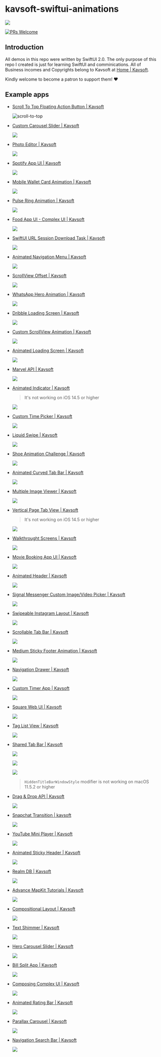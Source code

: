 # kavsoft-swiftui-animations

![](https://raw.githubusercontent.com/recherst/img-hosting/main/imgs/swiftui-badge.jpg)

[![PRs Welcome](https://img.shields.io/badge/PRs-welcome-brightgreen.svg?style=flat-square)](http://makeapullrequest.com)


## Introduction

All demos in this repo were written by SwiftUI 2.0. The only purpose of this repo I created is just for learning SwiftUI and comminications. All of Business incomes and Copyrights belong to Kavsoft at [Home | Kavsoft](https://kavsoft.dev).

Kindly welcome to become a patron to support them! ❤️

## Example apps

- [Scroll To Top Floating Action Button | Kavsoft](https://kavsoft.dev/SwiftUI_2.0/Scroll_To_Top)

  <img src="https://raw.githubusercontent.com/recherst/image-host/main/imgs/scroll-to-top-floating-action-button.gif" alt="scroll-to-top" />

- [Custom Carousel Slider | Kavsoft](https://kavsoft.dev/SwiftUI_2.0/Custom_Carousel_Slider)

  ![](https://raw.githubusercontent.com/recherst/image-host/main/imgs/custom-carousel-slider.gif)

- [Photo Editor | Kavsoft](https://kavsoft.dev/SwiftUI_2.0/Photo_Editor)

  ![](https://raw.githubusercontent.com/recherst/image-host/main/imgs/photo-editor.gif)

- [Spotify App UI | Kavsoft](https://kavsoft.dev/SwiftUI_2.0/Spotify_App_UI)

  ![](https://raw.githubusercontent.com/recherst/image-host/main/imgs/spotify-app-ui.gif)

- [Mobile Wallet Card Animation | Kavsoft](https://kavsoft.dev/SwiftUI_2.0/Wallet_Card_Animation)

  ![](https://raw.githubusercontent.com/recherst/image-host/main/imgs/moblie-wallet-card-animation.gif)

- [Pulse Ring Animation | Kavsoft](https://kavsoft.dev/SwiftUI_2.0/Pulse_Ring_Animation)

  ![](https://raw.githubusercontent.com/recherst/image-host/main/imgs/pulse-ring-animation.gif)

- [Food App UI - Complex UI | Kavsoft](https://kavsoft.dev/SwiftUI_2.0/Food_App_UI)

  ![](https://raw.githubusercontent.com/recherst/image-host/main/imgs/food-app-ui.gif)

- [SwiftUI URL Session Download Task | Kavsoft](https://kavsoft.dev/SwiftUI_2.0/Download_Task)

  ![](https://raw.githubusercontent.com/recherst/image-host/main/imgs/swiftui-url-session-download-task.gif)

- [Animated Navigation Menu | Kavsoft](https://kavsoft.dev/SwiftUI_2.0/Animated_Navigation_Menu)

  ![](https://raw.githubusercontent.com/recherst/image-host/main/imgs/animated-navigation-menu.gif)

- [ScrollView Offset | Kavsoft](https://kavsoft.dev/SwiftUI_2.0/ScrollView_Offset)

  ![](https://raw.githubusercontent.com/recherst/image-host/main/imgs/scrollview-offset.gif)

- [WhatsApp Hero Animation | Kavsoft](https://kavsoft.dev/SwiftUI_2.0/WhatsApp_Hero_Animation)

  ![](https://raw.githubusercontent.com/recherst/image-host/main/imgs/whatsapp-hero-animation.gif)

- [Dribble Loading Screen | Kavsoft](https://kavsoft.dev/SwiftUI_2.0/Dribbble_Loading_Screen)

  ![](https://raw.githubusercontent.com/recherst/image-host/main/imgs/dribble-loading-screen.gif)

- [Custom ScrollView Animation | Kavsoft](https://kavsoft.dev/SwiftUI_2.0/Custom_ScrollView_Animation)

  ![](https://raw.githubusercontent.com/recherst/image-host/main/imgs/custom-scrollview-animation.gif)

- [Animated Loading Screen | Kavsoft](https://kavsoft.dev/SwiftUI_2.0/Animated_Loading_Screen)

  <img src="https://raw.githubusercontent.com/recherst/image-host/main/imgs/animated-loading-screen.gif" />

- [Marvel API | Kavsoft](https://kavsoft.dev/SwiftUI_2.0/Marvel_API)

  ![](https://raw.githubusercontent.com/recherst/image-host/main/imgs/marvel-api.gif)

- [Animated Indicator | Kavsoft](https://kavsoft.dev/SwiftUI_2.0/Animated_Indicator)

  > It's not working on iOS 14.5 or higher

  ![](https://raw.githubusercontent.com/recherst/image-host/main/imgs/animated-indicator.gif)

- [Custom Time Picker | Kavsoft](https://kavsoft.dev/SwiftUI_2.0/Custom_Time_Picker)

  ![](https://raw.githubusercontent.com/recherst/image-host/main/imgs/custom-time-picker.gif)

- [Liquid Swipe | Kavsoft](https://kavsoft.dev/SwiftUI_2.0/Liquid_Swipe)

  <img src="https://raw.githubusercontent.com/recherst/image-host/main/imgs/liquid-swipe.gif" />

- [Shoe Animation Challenge | Kavsoft](https://kavsoft.dev/SwiftUI_2.0/Shoe_Animation_Challenge)

  <img src="https://raw.githubusercontent.com/recherst/image-host/main/imgs/shoe-animation-challenge.gif" />

- [Animated Curved Tab Bar | Kavsoft](https://kavsoft.dev/SwiftUI_2.0/Animated_Curved_Tabbar)

  ![](https://raw.githubusercontent.com/recherst/image-host/main/imgs/animated-curved-tab-bar.gif)

- [Multiple Image Viewer | Kavsoft](https://kavsoft.dev/SwiftUI_2.0/Multiple_Image_Viewer)

  ![](https://raw.githubusercontent.com/recherst/image-host/main/imgs/multiple-image-viewer.gif)

- [Vertical Page Tab View | Kavsoft](https://kavsoft.dev/SwiftUI_2.0/Vertical_Page_TabView)

  > It's not working on iOS 14.5 or higher

  ![](https://raw.githubusercontent.com/recherst/image-host/main/imgs/vertical-page-tab-view.gif)

- [Walkthrought Screens | Kavsoft](https://kavsoft.dev/SwiftUI_2.0/WalkThrough_Screens)

  ![](https://raw.githubusercontent.com/recherst/image-host/main/imgs/walkthrough-screen.gif)

- [ Movie Booking App UI | Kavsoft](https://kavsoft.dev/SwiftUI_2.0/Movie_Booking_App)

  ![](https://raw.githubusercontent.com/recherst/image-host/main/imgs/movie-booking-app-ui.gif)

- [Animated Header | Kavsoft](https://kavsoft.dev/SwiftUI_2.0/Animated_Header)

  ![](https://raw.githubusercontent.com/recherst/image-host/main/imgs/animated-header.gif)

- [Signal Messenger Custom Image/Video Picker | Kavsoft](https://kavsoft.dev/SwiftUI_2.0/Signal_Image_Picker)

  ![](https://raw.githubusercontent.com/recherst/image-host/main/imgs/signal-image-picker.gif)

- [Swipeable Instagram Layout | Kavsoft](https://kavsoft.dev/SwiftUI_2.0/Swipeable_Instagram_Layout)

  ![](https://raw.githubusercontent.com/recherst/image-host/main/imgs/swipeable-instagram-layout.gif)

- [Scrollable Tab Bar | Kavsoft](https://kavsoft.dev/SwiftUI_2.0/Scrollable_Tab_Bar)

  ![](https://raw.githubusercontent.com/recherst/image-host/main/imgs/scrollable-tab-bar.gif)

- [Medium Sticky Footer Animation | Kavsoft](https://kavsoft.dev/SwiftUI_2.0/Medium_Sticky_Footer)

  ![](https://raw.githubusercontent.com/recherst/image-host/main/imgs/medium-sticky-footer-animation.gif)

- [Navigation Drawer | Kavsoft](https://kavsoft.dev/SwiftUI_2.0/Navigation_Drawer)

  ![](https://raw.githubusercontent.com/recherst/image-host/main/imgs/navigation-drawer.gif)
  
- [Custom Timer App | Kavsoft](https://kavsoft.dev/SwiftUI_2.0/Timer)

  ![](https://raw.githubusercontent.com/recherst/image-host/main/imgs/custom-timer-app.gif)
  
- [Square Web UI | Kavsoft](https://kavsoft.dev/SwiftUI_2.0/SquareSpace)

  ![](https://raw.githubusercontent.com/recherst/image-host/main/imgs/square-web-ui.gif)
  
- [Tag List View | Kavsoft](https://kavsoft.dev/SwiftUI_2.0/Chips)

  ![](https://raw.githubusercontent.com/recherst/image-host/main/imgs/tag-list-view.gif)
  
- [Shared Tab Bar | Kavsoft](https://kavsoft.dev/SwiftUI_2.0/Shared_TabBar)

  ![](https://raw.githubusercontent.com/recherst/image-host/main/imgs/shared-tab-bar-iphone.gif)

  ![](https://raw.githubusercontent.com/recherst/image-host/main/imgs/shared-tab-bar-ipad.gif)

  ![](https://raw.githubusercontent.com/recherst/image-host/main/imgs/shared-tab-bar-macos.gif)

  > `HiddenTitleBarWindowStyle` modifier is not working on macOS 11.5.2 or higher

- [Drag & Drop API | Kavsoft](https://kavsoft.dev/SwiftUI_2.0/Grid_Reordering)

  ![](https://raw.githubusercontent.com/recherst/image-host/main/imgs/drag-drop-api.gif)
  
- [Snapchat Transition | kavsoft](https://kavsoft.dev/SwiftUI_2.0/Snapchat_Transition)

  ![](https://raw.githubusercontent.com/recherst/image-host/main/imgs/snapchat-transition.gif)
  
- [YouTube Mini Player | Kavsoft](https://kavsoft.dev/SwiftUI_2.0/YouTube_Transition)

  ![](https://raw.githubusercontent.com/recherst/image-host/main/imgs/youtube-mini-player.gif)
  
- [Animated Sticky Header | Kavsoft](https://kavsoft.dev/SwiftUI_2.0/Animated_Sticky_Header)

  ![](https://raw.githubusercontent.com/recherst/image-host/main/imgs/animated-sticky-header.gif)

- [Realm DB | Kavsoft](https://kavsoft.dev/SwiftUI_2.0/Realm_DB)

  ![](https://raw.githubusercontent.com/recherst/image-host/main/imgs/realm-db.gif)

- [Advance MapKit Tutorials | Kavsoft](https://kavsoft.dev/SwiftUI_2.0/Advance_MapKit)

  ![](https://raw.githubusercontent.com/recherst/image-host/main/imgs/advance-mapkit-tutorial.gif)
  
- [Compositional Layout | Kavsoft](https://kavsoft.dev/SwiftUI_2.0/Compositional_Layout)

  ![](https://raw.githubusercontent.com/recherst/image-host/main/imgs/compositional-layout.gif)
  
- [Text Shimmer | Kavsoft](https://kavsoft.dev/SwiftUI_2.0/Text_Shimmer)

  ![](https://raw.githubusercontent.com/recherst/image-host/main/imgs/text-shimmer.gif)
  
- [Hero Carousel Slider | Kavsoft](https://kavsoft.dev/SwiftUI_2.0/Hero_Carousel)

  ![](https://raw.githubusercontent.com/recherst/image-host/main/imgs/hero-carousel-slider.gif)
  
- [Bill Split App | Kavsoft](https://kavsoft.dev/SwiftUI_2.0/Bill_Split)

  ![](https://raw.githubusercontent.com/recherst/image-host/main/imgs/bill-split-app.gif)
  
- [Composing Complex UI | Kavsoft](https://kavsoft.dev/SwiftUI_2.0/Complex_UI)

  ![](https://raw.githubusercontent.com/recherst/image-host/main/imgs/composing-complex-ui.gif)
  
- [Animated Rating Bar | Kavsoft](https://kavsoft.dev/SwiftUI_2.0/Animated_Rating_Bar)

  ![](https://raw.githubusercontent.com/recherst/image-host/main/imgs/animated-rating-bar.gif)
  
- [Parallax Carousel | Kavsoft](https://kavsoft.dev/SwiftUI_2.0/Parallax_Carousel)

  ![](https://raw.githubusercontent.com/recherst/image-host/main/imgs/parallax-carousel.gif)
  
- [Navigation Search Bar | Kavsoft](https://kavsoft.dev/SwiftUI_2.0/Navigation_SearchBar)

  ![](https://raw.githubusercontent.com/recherst/image-host/main/imgs/navigation-search-bar.gif)
